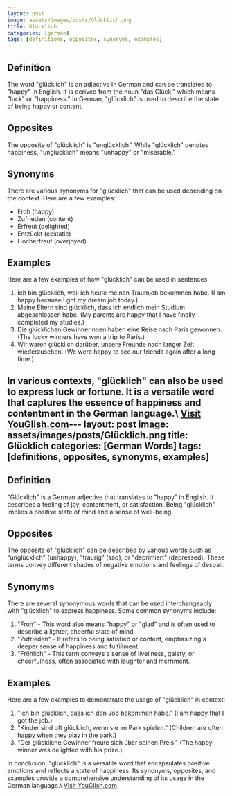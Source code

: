 ```yaml
---
layout: post
image: assets/images/posts/Glücklich.png
title: Glücklich
categories: [german]
tags: [definitions, opposites, synonyms, examples]
---
```


## Definition
The word "glücklich" is an adjective in German and can be translated to "happy" in English. It is derived from the noun "das Glück," which means "luck" or "happiness." In German, "glücklich" is used to describe the state of being happy or content.

## Opposites
The opposite of "glücklich" is "unglücklich." While "glücklich" denotes happiness, "unglücklich" means "unhappy" or "miserable."

## Synonyms
There are various synonyms for "glücklich" that can be used depending on the context. Here are a few examples:
- Froh (happy)
- Zufrieden (content)
- Erfreut (delighted)
- Entzückt (ecstatic)
- Hocherfreut (overjoyed)

## Examples
Here are a few examples of how "glücklich" can be used in sentences:

1. Ich bin glücklich, weil ich heute meinen Traumjob bekommen habe. (I am happy because I got my dream job today.)
2. Meine Eltern sind glücklich, dass ich endlich mein Studium abgeschlossen habe. (My parents are happy that I have finally completed my studies.)
3. Die glücklichen Gewinnerinnen haben eine Reise nach Paris gewonnen. (The lucky winners have won a trip to Paris.)
4. Wir waren glücklich darüber, unsere Freunde nach langer Zeit wiederzusehen. (We were happy to see our friends again after a long time.)

In various contexts, "glücklich" can also be used to express luck or fortune. It is a versatile word that captures the essence of happiness and contentment in the German language.\ <a id="yg-widget-0" class="youglish-widget" data-query="Glücklich" data-lang="german" data-components="8412" data-auto-start="0" data-bkg-color="theme_light" data-title="How%20to%20pronounce%20Glücklich%20in%20German"  rel="nofollow" href="https://youglish.com">Visit YouGlish.com</a><script async src="https://youglish.com/public/emb/widget.js" charset="utf-8"></script>---
layout: post
image: assets/images/posts/Glücklich.png
title: Glücklich
categories: [German Words]
tags: [definitions, opposites, synonyms, examples]
---

## Definition
"Glücklich" is a German adjective that translates to "happy" in English. It describes a feeling of joy, contentment, or satisfaction. Being "glücklich" implies a positive state of mind and a sense of well-being.

## Opposites
The opposite of "glücklich" can be described by various words such as "unglücklich" (unhappy), "traurig" (sad), or "deprimiert" (depressed). These terms convey different shades of negative emotions and feelings of despair.

## Synonyms
There are several synonymous words that can be used interchangeably with "glücklich" to express happiness. Some common synonyms include:

1. "Froh" - This word also means "happy" or "glad" and is often used to describe a lighter, cheerful state of mind.
2. "Zufrieden" - It refers to being satisfied or content, emphasizing a deeper sense of happiness and fulfillment.
3. "Fröhlich" - This term conveys a sense of liveliness, gaiety, or cheerfulness, often associated with laughter and merriment.

## Examples
Here are a few examples to demonstrate the usage of "glücklich" in context:

1. "Ich bin glücklich, dass ich den Job bekommen habe." (I am happy that I got the job.)
2. "Kinder sind oft glücklich, wenn sie im Park spielen." (Children are often happy when they play in the park.)
3. "Der glückliche Gewinner freute sich über seinen Preis." (The happy winner was delighted with his prize.)

In conclusion, "glücklich" is a versatile word that encapsulates positive emotions and reflects a state of happiness. Its synonyms, opposites, and examples provide a comprehensive understanding of its usage in the German language.\ <a id="yg-widget-0" class="youglish-widget" data-query="Glücklich" data-lang="german" data-components="8412" data-auto-start="0" data-bkg-color="theme_light" data-title="How%20to%20pronounce%20Glücklich%20in%20German"  rel="nofollow" href="https://youglish.com">Visit YouGlish.com</a><script async src="https://youglish.com/public/emb/widget.js" charset="utf-8"></script>
